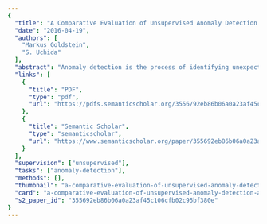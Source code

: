 ```yaml
---
{
  "title": "A Comparative Evaluation of Unsupervised Anomaly Detection Algorithms for Multivariate Data",
  "date": "2016-04-19",
  "authors": [
    "Markus Goldstein",
    "S. Uchida"
  ],
  "abstract": "Anomaly detection is the process of identifying unexpected items or events in datasets, which differ from the norm. In contrast to standard classification tasks, anomaly detection is often applied on unlabeled data, taking only the internal structure of the dataset into account. This challenge is known as unsupervised anomaly detection and is addressed in many practical applications, for example in network intrusion detection, fraud detection as well as in the life science and medical domain. Dozens of algorithms have been proposed in this area, but unfortunately the research community still lacks a comparative universal evaluation as well as common publicly available datasets. These shortcomings are addressed in this study, where 19 different unsupervised anomaly detection algorithms are evaluated on 10 different datasets from multiple application domains. By publishing the source code and the datasets, this paper aims to be a new well-funded basis for unsupervised anomaly detection research. Additionally, this evaluation reveals the strengths and weaknesses of the different approaches for the first time. Besides the anomaly detection performance, computational effort, the impact of parameter settings as well as the global/local anomaly detection behavior is outlined. As a conclusion, we give an advise on algorithm selection for typical real-world tasks.",
  "links": [
    {
      "title": "PDF",
      "type": "pdf",
      "url": "https://pdfs.semanticscholar.org/3556/92eb86b06a0a23af45c106cfb02c95bf380e.pdf"
    },
    {
      "title": "Semantic Scholar",
      "type": "semanticscholar",
      "url": "https://www.semanticscholar.org/paper/355692eb86b06a0a23af45c106cfb02c95bf380e"
    }
  ],
  "supervision": ["unsupervised"],
  "tasks": ["anomaly-detection"],
  "methods": [],
  "thumbnail": "a-comparative-evaluation-of-unsupervised-anomaly-detection-algorithms-for-multivariate-data-thumb.jpg",
  "card": "a-comparative-evaluation-of-unsupervised-anomaly-detection-algorithms-for-multivariate-data-card.jpg",
  "s2_paper_id": "355692eb86b06a0a23af45c106cfb02c95bf380e"
}
---
```


